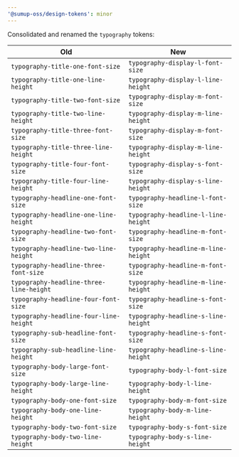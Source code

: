 ```yaml
---
'@sumup-oss/design-tokens': minor
---
```


Consolidated and renamed the `typography` tokens:

| Old                                     | New                                 |
| --------------------------------------- | ----------------------------------- |
| `typography-title-one-font-size`        | `typography-display-l-font-size`    |
| `typography-title-one-line-height`      | `typography-display-l-line-height`  |
| `typography-title-two-font-size`        | `typography-display-m-font-size`    |
| `typography-title-two-line-height`      | `typography-display-m-line-height`  |
| `typography-title-three-font-size`      | `typography-display-m-font-size`    |
| `typography-title-three-line-height`    | `typography-display-m-line-height`  |
| `typography-title-four-font-size`       | `typography-display-s-font-size`    |
| `typography-title-four-line-height`     | `typography-display-s-line-height`  |
| `typography-headline-one-font-size`     | `typography-headline-l-font-size`   |
| `typography-headline-one-line-height`   | `typography-headline-l-line-height` |
| `typography-headline-two-font-size`     | `typography-headline-m-font-size`   |
| `typography-headline-two-line-height`   | `typography-headline-m-line-height` |
| `typography-headline-three-font-size`   | `typography-headline-m-font-size`   |
| `typography-headline-three-line-height` | `typography-headline-m-line-height` |
| `typography-headline-four-font-size`    | `typography-headline-s-font-size`   |
| `typography-headline-four-line-height`  | `typography-headline-s-line-height` |
| `typography-sub-headline-font-size`     | `typography-headline-s-font-size`   |
| `typography-sub-headline-line-height`   | `typography-headline-s-line-height` |
| `typography-body-large-font-size`       | `typography-body-l-font-size`       |
| `typography-body-large-line-height`     | `typography-body-l-line-height`     |
| `typography-body-one-font-size`         | `typography-body-m-font-size`       |
| `typography-body-one-line-height`       | `typography-body-m-line-height`     |
| `typography-body-two-font-size`         | `typography-body-s-font-size`       |
| `typography-body-two-line-height`       | `typography-body-s-line-height`     |
